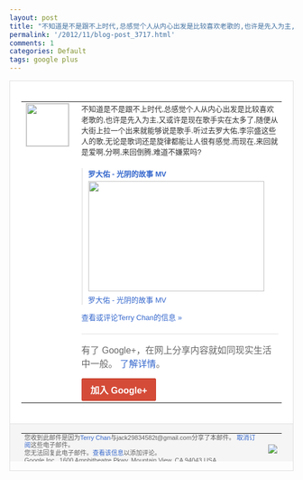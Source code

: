 ```yaml
---
layout: post
title: "不知道是不是跟不上时代,总感觉个人从内心出发是比较喜欢老歌的,也许是先入为主,又或..."
permalink: '/2012/11/blog-post_3717.html'
comments: 1
categories: Default
tags: google plus
---
```

<div style="border:solid 1px #dfdfdf;color:#686868;font:13px Arial"><div style="background-color:#fff;padding:20px;"><table cellpadding="0" cellspacing="0"><tr><td style="padding-right:15px;vertical-align:top"><a href="https://plus.google.com/_/notifications/emlink?emrecipient=110200756825219614165&amp;emid=CMCKnfSG3bMCFQYYQAod5hQAAA&amp;path=%2F108643996575278738906&amp;dt=1353397588938&amp;uob=8"><img height="75" src="https://lh3.googleusercontent.com/-KKRGTyJ5Bl0/AAAAAAAAAAI/AAAAAAAAEEY/jllxqER5dCk/s75-c-k-a/photo.jpg" style="border:solid 1px #cccccc;" width="75"/></a></td><td style="width:578px;color:#333;font:13px Arial;vertical-align:top"><div style="padding-bottom:10px">不知道是不是跟不上时代,总感觉个人从内心<wbr/>出发是比较喜欢老歌的,也许是先入为主,又<wbr/>或许是现在歌手实在太多了,随便从大街上拉<wbr/>一个出来就能够说是歌手.听过去罗大佑,李<wbr/>宗盛这些人的歌,无论是歌词还是旋律都能让<wbr/>人很有感觉,而现在,来回就是爱啊,分啊,<wbr/>来回倒腾,难道不嫌累吗?</div><div style="margin-top:10px;padding-left:10px; border-left:2px solid #EAEAEA"><span style="margin-right:5px"><div style="margin-bottom:4px;font-weight:bold"><a href="https://plus.google.com/_/notifications/emlink?emrecipient=110200756825219614165&amp;emid=CMCKnfSG3bMCFQYYQAod5hQAAA&amp;path=%2F108643996575278738906%2Fposts%2FiypCmwP7yNw%3Fgpinv%3DAMIXal93FoXVEbaVy24h51oE7A6K6omYAwUm3IC3YBrhNn1K8iLPtRLIJnz9wHw1sIdzXWq6LB1orLM9bZqXWLqrDgLi6VBJUjebYvAdhulL470PE0jTxN8&amp;dt=1353397588938&amp;uob=8" style="color:#3366CC;text-decoration:none;text-decoration:none">罗大佑 - 光阴的故事 MV</a></div><a href="https://plus.google.com/_/notifications/emlink?emrecipient=110200756825219614165&amp;emid=CMCKnfSG3bMCFQYYQAod5hQAAA&amp;path=%2F108643996575278738906%2Fposts%2FiypCmwP7yNw%3Fgpinv%3DAMIXal93FoXVEbaVy24h51oE7A6K6omYAwUm3IC3YBrhNn1K8iLPtRLIJnz9wHw1sIdzXWq6LB1orLM9bZqXWLqrDgLi6VBJUjebYvAdhulL470PE0jTxN8&amp;dt=1353397588938&amp;uob=8" style="color:#3366CC;text-decoration:none"><img border="0" src="https://images1-focus-opensocial.googleusercontent.com/gadgets/proxy?url=http://i1.ytimg.com/vi/hrtZUUPiEMM/hqdefault.jpg&amp;container=focus&amp;gadget=a&amp;rewriteMime=image/*&amp;refresh=31536000&amp;resize_h=195" style="width:312px;height:195px;display:block"/></a><div style="margin:5px 0 12px 0"><a href="http://www.youtube.com/v/hrtZUUPiEMM?version=3&amp;autohide=1" style="color:#3366CC;text-decoration:none;text-decoration:none">罗大佑 - 光阴的故事 MV</a></div></span></div><a href="https://plus.google.com/_/notifications/emlink?emrecipient=110200756825219614165&amp;emid=CMCKnfSG3bMCFQYYQAod5hQAAA&amp;path=%2F108643996575278738906%2Fposts%2FiypCmwP7yNw%3Fgpinv%3DAMIXal93FoXVEbaVy24h51oE7A6K6omYAwUm3IC3YBrhNn1K8iLPtRLIJnz9wHw1sIdzXWq6LB1orLM9bZqXWLqrDgLi6VBJUjebYvAdhulL470PE0jTxN8&amp;dt=1353397588938&amp;uob=8" style="color:#3366CC;text-decoration:none">查看或评论Terry Chan的信息 »</a><div style="margin-top:20px;border-top:solid 1px #dfdfdf"><div style="padding:15px 0;color:#686868;font:16px Arial">有了 Google+，在网上分享内容就如同现实生活中一般。 <a href="http://www.google.com/+/learnmore/" style="color:#3366CC;text-decoration:none">了解详情</a>。</div><a href="https://plus.google.com/_/notifications/emlink?emrecipient=110200756825219614165&amp;emid=CMCKnfSG3bMCFQYYQAod5hQAAA&amp;path=%2F%3Fgpinv%3DAMIXal93FoXVEbaVy24h51oE7A6K6omYAwUm3IC3YBrhNn1K8iLPtRLIJnz9wHw1sIdzXWq6LB1orLM9bZqXWLqrDgLi6VBJUjebYvAdhulL470PE0jTxN8&amp;dt=1353397588938&amp;uob=8" style="display:inline-block;padding:7px 15px;background-color:#d44b38; color:#fff;font-size:16px; font-weight:bold;border-radius:2px;-webkit-border-radius:2px; -moz-border-radius:2px;border:solid 1px #c43b28; white-space:nowrap;text-decoration:none">加入 Google+</a></div></td></tr></table></div><div style="border-top:solid 1px #dfdfdf;padding:0 20px; background-color:#f5f5f5"><table cellpadding="0" cellspacing="0" style="height:50px"><tbody><tr><td style="vertical-align:middle;width:100%; color:#636363;font:11px Arial; line-height:120%">您收到此邮件是因为<a href="https://plus.google.com/_/notifications/emlink?emrecipient=110200756825219614165&amp;emid=CMCKnfSG3bMCFQYYQAod5hQAAA&amp;path=%2F108643996575278738906%3Fgpinv%3DAMIXal93FoXVEbaVy24h51oE7A6K6omYAwUm3IC3YBrhNn1K8iLPtRLIJnz9wHw1sIdzXWq6LB1orLM9bZqXWLqrDgLi6VBJUjebYvAdhulL470PE0jTxN8&amp;dt=1353397588938&amp;uob=8" style="color:#3366CC;text-decoration:none">Terry Chan</a>与jack29834582t@gmail.com分享了本邮件。 <a href="https://plus.google.com/_/notifications/emlink?emrecipient=110200756825219614165&amp;emid=CMCKnfSG3bMCFQYYQAod5hQAAA&amp;path=%2F_%2Fnonplus%2Femailsettings%3Fgpinv%3DAMIXal93FoXVEbaVy24h51oE7A6K6omYAwUm3IC3YBrhNn1K8iLPtRLIJnz9wHw1sIdzXWq6LB1orLM9bZqXWLqrDgLi6VBJUjebYvAdhulL470PE0jTxN8%26est%3DADH5u8U0lK29Z0MYhi0LlIgzhUKKYZTY8COVl3d3jRPqtD6EOcPlL73Ni16xR-6F8LQs5n6KFSE9e7aG46PZ78HfRFyVH36h949kUsCO-SM6EofK0Vn7TyczsWmANTzyP2moxc94aKe-ZWFun5t4ocGCgmwnKrPxzA&amp;dt=1353397588938&amp;uob=8" style="color:#3366CC;text-decoration:none">取消订阅</a>这些电子邮件。<br/>您无法回复此电子邮件。<a href="https://plus.google.com/_/notifications/emlink?emrecipient=110200756825219614165&amp;emid=CMCKnfSG3bMCFQYYQAod5hQAAA&amp;path=%2F108643996575278738906%2Fposts%2FiypCmwP7yNw%3Fgpinv%3DAMIXal93FoXVEbaVy24h51oE7A6K6omYAwUm3IC3YBrhNn1K8iLPtRLIJnz9wHw1sIdzXWq6LB1orLM9bZqXWLqrDgLi6VBJUjebYvAdhulL470PE0jTxN8&amp;dt=1353397588938&amp;uob=8" style="color:#3366CC;text-decoration:none">查看该信息</a>以添加评论。<br/>Google Inc., 1600 Amphitheatre Pkwy, Mountain View, CA 94043 USA<br/></td><td><img src="https://ssl.gstatic.com/s2/oz/images/notifications/logo/google-plus-6617a72bb36cc548861652780c9e6ff1.png"/></td></tr></tbody></table></div></div>